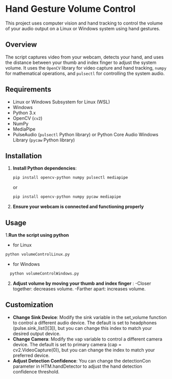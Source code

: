 # Hand Gesture Volume Control

This project uses computer vision and hand tracking to control the volume of your audio output on a Linux or Windows system using hand gestures.

## Overview

The script captures video from your webcam, detects your hand, and uses the distance between your thumb and index finger to adjust the system volume. It uses the `OpenCV` library for video capture and hand tracking, `numpy` for mathematical operations, and `pulsectl` for controlling the system audio.

## Requirements

- Linux or Windows Subsystem for Linux (WSL)
- Windows 
- Python 3.x
- OpenCV (`cv2`)
- NumPy
- MediaPipe
- PulseAudio (`pulsectl` Python library) or Python Core Audio Windows Library (`pycaw` Python library)

## Installation

1. **Install Python dependencies**:

   ```bash
   pip install opencv-python numpy pulsectl mediapipe
   ```
   or

     ```bash
   pip install opencv-python numpy pycaw mediapipe
   ```
3. **Ensure your webcam is connected and functioning properly**

## Usage
1.**Run the script using python**
   - for Linux
   ```bash
   python volumeControlLinux.py
```
  - for Windows
 ```bash
   python volumeControlWindows.py
```

2. **Adjust volume by moving your thumb and index finger** :
    -Closer together: decreases volume.
    -Farther apart: increases volume.


## Customization
* **Change Sink Device**: Modify the sink variable in the set_volume function to control a different audio device. The default is set to headphones (pulse.sink_list()[3]), but you can change this index to match your desired output device.
* **Change Camera**:  Modify the vap variable to control a different camera device. The default is set to primary camera (cap = cv2.VideoCapture(0)), but you can change the index to match your preferred device.
* **Adjust Detection Confidence**: You can change the detectionCon parameter in HTM.handDetector to adjust the hand detection confidence threshold.

